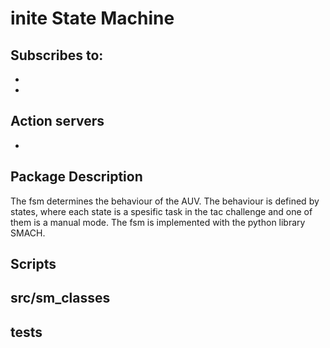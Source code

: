 # inite State Machine 

## Subscribes to:
*
*

## Action servers
*

## Package Description

The fsm determines the behaviour of the AUV. The behaviour is defined by states, where each state is a spesific task in the tac challenge and one of them is a manual mode. The fsm is implemented with the python library SMACH. 

## Scripts 

## src/sm_classes

## tests

## 

## 